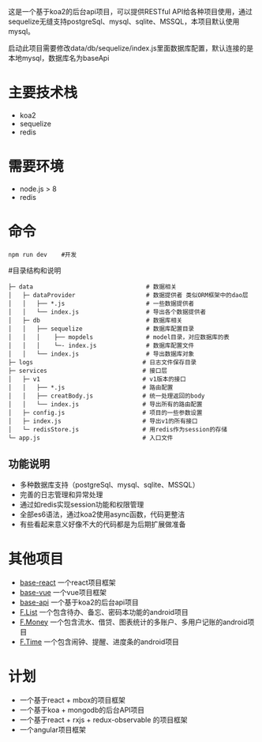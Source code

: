 这是一个基于koa2的后台api项目，可以提供RESTful API给各种项目使用，通过sequelize无缝支持postgreSql、mysql、sqlite、MSSQL，本项目默认使用mysql。

启动此项目需要修改data/db/sequelize/index.js里面数据库配置，默认连接的是本地mysql，数据库名为baseApi

# 主要技术栈
- koa2
- sequelize
- redis

# 需要环境
- node.js > 8
- redis

# 命令
```
npm run dev    #开发
```

#目录结构和说明

```
├─ data                                # 数据相关
│   ├─ dataProvider                    # 数据提供者 类似ORM框架中的dao层
│   │   ├── *.js                       # 一些数据提供者 
│   │   └── index.js                   # 导出各个数据提供者
│   ├─ db                              # 数据库相关
│   │   ├── sequelize                  # 数据库配置目录
│   │   │    ├── mopdels               # model目录，对应数据库的表
│   │   │    └─- index.js              # 数据库配置文件
│   │   └── index.js                   # 导出数据库对象
├─ logs                               # 日志文件保存目录
├─ services                           # 接口层
│   ├─ v1                             # v1版本的接口
│   │   ├── *.js                      # 路由配置
│   │   ├── creatBody.js              # 统一处理返回的body
│   │   └── index.js                  # 导出所有的路由配置
│   ├─ config.js                      # 项目的一些参数设置
│   ├─ index.js                       # 导出v1的所有接口
│   └─ redisStore.js                  # 用redis作为session的存储
└─ app.js                             # 入口文件
```

## 功能说明
- 多种数据库支持（postgreSql、mysql、sqlite、MSSQL）
- 完善的日志管理和异常处理
- 通过如redis实现session功能和权限管理
- 全部es6语法，通过koa2使用async函数，代码更整洁
- 有些看起来意义好像不大的代码都是为后期扩展做准备

# 其他项目
- [base-react](https://github.com/ccqiuqiu/base-react) 一个react项目框架 
- [base-vue](https://github.com/ccqiuqiu/base-vue) 一个vue项目框架 
- [base-api](https://github.com/ccqiuqiu/base-api) 一个基于koa2的后台api项目
- [F.List](https://github.com/ccqiuqiu/F.List) 一个包含待办、备忘、密码本功能的android项目
- [F.Money](https://github.com/ccqiuqiu/F.Money) 一个包含流水、借贷、图表统计的多账户、多用户记账的android项目
- [F.Time](https://github.com/ccqiuqiu/F.Time) 一个包含闹钟、提醒、进度条的android项目

# 计划
- 一个基于react + mbox的项目框架
- 一个基于koa + mongodb的后台API项目
- 一个基于react + rxjs + redux-observable 的项目框架
- 一个angular项目框架

